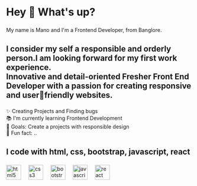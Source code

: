 <h1 align="left">Hey 👋 What's up?</h1>

###

<p align="left">My name is Mano and I'm a Frontend Developer, from Banglore.</p>

###

<h2 align="left">I consider my self a responsible and orderly person.I am looking forward for my first work experience.<br>Innovative and detail-oriented Fresher Front End Developer with a passion for creating responsive and userfriendly websites.</h2>

###

<p align="left">✨ Creating Projects and Finding bugs <br>📚 I'm currently learning Frontend Development <br>🎯 Goals: Create a projects with responsible design <br>🎲 Fun fact: ..</p>

###

<h2 align="left">I code with html, css, bootstrap, javascript, react</h2>

###

<div align="left">
  <img src="https://cdn.jsdelivr.net/gh/devicons/devicon/icons/html5/html5-original.svg" height="40" alt="html5 logo"  />
  <img width="12" />
  <img src="https://cdn.jsdelivr.net/gh/devicons/devicon/icons/css3/css3-original.svg" height="40" alt="css3 logo"  />
  <img width="12" />
  <img src="https://cdn.jsdelivr.net/gh/devicons/devicon/icons/bootstrap/bootstrap-original.svg" height="40" alt="bootstrap logo"  />
  <img width="12" />
  <img src="https://cdn.jsdelivr.net/gh/devicons/devicon/icons/javascript/javascript-original.svg" height="40" alt="javascript logo"  />
  <img width="12" />
  <img src="https://cdn.jsdelivr.net/gh/devicons/devicon/icons/react/react-original.svg" height="40" alt="react logo"  />
</div>

###
